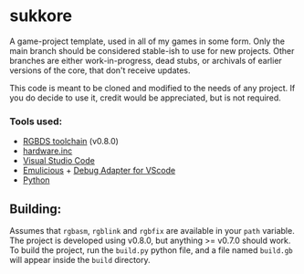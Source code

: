 # sukkore
A game-project template, used in all of my games in some form.
Only the main branch should be considered stable-ish to use for new projects.
Other branches are either work-in-progress, dead stubs, or archivals of earlier versions of the core, that don't receive updates.

This code is meant to be cloned and modified to the needs of any project.
If you do decide to use it, credit would be appreciated, but is not required.

### Tools used:
- [RGBDS toolchain](https://rgbds.gbdev.io) (v0.8.0)
- [hardware.inc](https://github.com/gbdev/hardware.inc)
- [Visual Studio Code](https://code.visualstudio.com/)
- [Emulicious](https://emulicious.net/) + [Debug Adapter for VScode](https://marketplace.visualstudio.com/items?itemName=emulicious.emulicious-debugger)
- [Python](https://www.python.org/)

## Building:
Assumes that `rgbasm`, `rgblink` and `rgbfix` are available in your `path` variable.
The project is developed using v0.8.0, but anything >= v0.7.0 should work.
To build the project, run the `build.py` python file, and a file named `build.gb` will appear inside the `build` directory.
